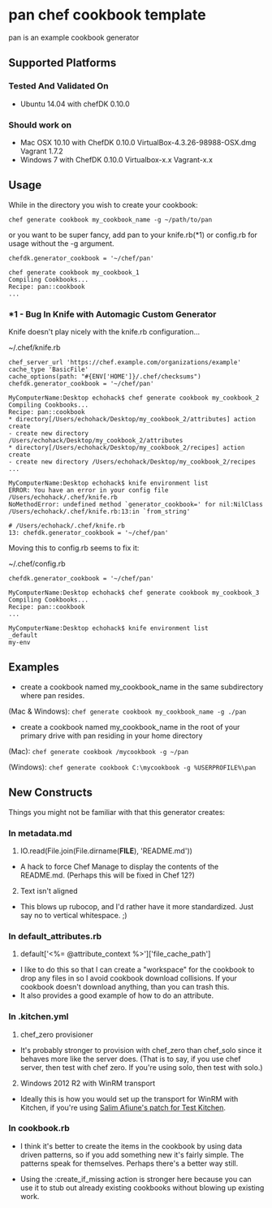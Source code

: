 # pan chef cookbook template

pan is an example cookbook generator

## Supported Platforms

### Tested And Validated On
* Ubuntu 14.04 with chefDK 0.10.0 

### Should work on 
* Mac OSX 10.10 with ChefDK 0.10.0 VirtualBox-4.3.26-98988-OSX.dmg  Vagrant 1.7.2
* Windows 7 with ChefDK 0.10.0 Virtualbox-x.x Vagrant-x.x

## Usage

While in the directory you wish to create your cookbook:

`chef generate cookbook my_cookbook_name -g ~/path/to/pan`

or you want to be super fancy, add pan to your knife.rb(*1) or config.rb for usage without the -g argument.

`chefdk.generator_cookbook = '~/chef/pan'`

```
chef generate cookbook my_cookbook_1
Compiling Cookbooks...
Recipe: pan::cookbook
...
```

### *1 - Bug In Knife with Automagic Custom Generator

Knife doesn't play nicely with the knife.rb configuration...

~/.chef/knife.rb
```
chef_server_url 'https://chef.example.com/organizations/example'
cache_type 'BasicFile'
cache_options(path: "#{ENV['HOME']}/.chef/checksums")
chefdk.generator_cookbook = '~/chef/pan'
```

```
MyComputerName:Desktop echohack$ chef generate cookbook my_cookbook_2
Compiling Cookbooks...
Recipe: pan::cookbook
* directory[/Users/echohack/Desktop/my_cookbook_2/attributes] action create
- create new directory /Users/echohack/Desktop/my_cookbook_2/attributes
* directory[/Users/echohack/Desktop/my_cookbook_2/recipes] action create
- create new directory /Users/echohack/Desktop/my_cookbook_2/recipes
...
```

```
MyComputerName:Desktop echohack$ knife environment list
ERROR: You have an error in your config file /Users/echohack/.chef/knife.rb
NoMethodError: undefined method `generator_cookbook=' for nil:NilClass
/Users/echohack/.chef/knife.rb:13:in `from_string'

# /Users/echohack/.chef/knife.rb
13: chefdk.generator_cookbook = '~/chef/pan'
```

Moving this to config.rb seems to fix it:

~/.chef/config.rb
```
chefdk.generator_cookbook = '~/chef/pan'
```

```
MyComputerName:Desktop echohack$ chef generate cookbook my_cookbook_3
Compiling Cookbooks...
Recipe: pan::cookbook
...

MyComputerName:Desktop echohack$ knife environment list
_default
my-env
```

## Examples

* create a cookbook named my_cookbook_name in the same subdirectory where pan resides.

(Mac & Windows): `chef generate cookbook my_cookbook_name -g ./pan`

* create a cookbook named my_cookbook_name in the root of your primary drive with pan residing in your home directory

(Mac): `chef generate cookbook /mycookbook -g ~/pan`

(Windows): `chef generate cookbook C:\mycookbook -g %USERPROFILE%\pan`

## New Constructs

Things you might not be familiar with that this generator creates:

### In metadata.md

1. IO.read(File.join(File.dirname(__FILE__), 'README.md'))

  * A hack to force Chef Manage to display the contents of the README.md. (Perhaps this will be fixed in Chef 12?)

2. Text isn't aligned

  * This blows up rubocop, and I'd rather have it more standardized. Just say no to vertical whitespace. ;)

### In default_attributes.rb

1. default['<%= @attribute_context %>']['file_cache_path']

  * I like to do this so that I can create a "workspace" for the cookbook to drop any files in so I avoid cookbook download collisions. If your cookbook doesn't download anything, than you can trash this.
  * It also provides a good example of how to do an attribute.

### In .kitchen.yml

1. chef_zero provisioner

  * It's probably stronger to provision with chef_zero than chef_solo since it behaves more like the server does. (That is to say, if you use chef server, then test with chef zero. If you're using solo, then test with solo.)

2. Windows 2012 R2 with WinRM transport
  * Ideally this is how you would set up the transport for WinRM with Kitchen, if you're using [Salim Afiune's patch for Test Kitchen](https://github.com/afiune/test-kitchen).

### In cookbook.rb

* I think it's better to create the items in the cookbook by using data driven patterns, so if you add something new it's fairly simple. The patterns speak for themselves. Perhaps there's a better way still.

* Using the :create_if_missing action is stronger here because you can use it to stub out already existing cookbooks without blowing up existing work.
